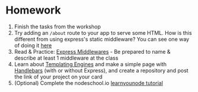 # Homework

1. Finish the tasks from the workshop
1. Try adding an `/about` route to your app to serve some HTML. How is this different from using express's static middleware? You can see one way of doing it [here](http://stackoverflow.com/questions/4529586/render-basic-html-view)
1. Read & Practice: [Express Middlewares](http://expressjs.com/en/guide/using-middleware.html) - Be prepared to name & describe at least 1 middleware at the class
1. Learn about [Templating Engines](https://expressjs.com/en/guide/using-template-engines.html) and make a simple page with [Handlebars](http://handlebarsjs.com/) (with or without Express), and create a repository and post the link of your project on your card
1. (Optional) Complete the nodeschool.io
   [learnyounode tutorial](https://github.com/workshopper/learnyounode)
